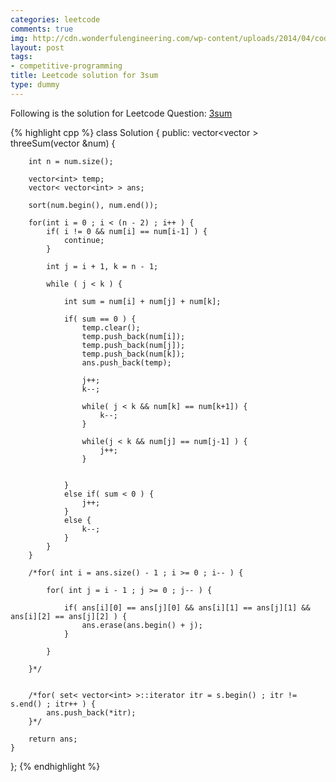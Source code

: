 ```yaml
---
categories: leetcode
comments: true
img: http://cdn.wonderfulengineering.com/wp-content/uploads/2014/04/code-wallpaper-6.png
layout: post
tags:
- competitive-programming
title: Leetcode solution for 3sum
type: dummy
---
```


Following is the solution for Leetcode Question: [3sum](https://leetcode.com/problems/3sum/)

{% highlight cpp %}
class Solution {
public:
    vector<vector<int> > threeSum(vector<int> &num) {
        
        int n = num.size();
		
        vector<int> temp;
        vector< vector<int> > ans;
        
        sort(num.begin(), num.end());
		
        for(int i = 0 ; i < (n - 2) ; i++ ) {
            if( i != 0 && num[i] == num[i-1] ) {
                continue;
            }
            
            int j = i + 1, k = n - 1;
            
            while ( j < k ) {
            
                int sum = num[i] + num[j] + num[k];
                
                if( sum == 0 ) {
                    temp.clear();
                    temp.push_back(num[i]);
                    temp.push_back(num[j]);
                    temp.push_back(num[k]);
                    ans.push_back(temp);
                    
                    j++;
                    k--;
                    
                    while( j < k && num[k] == num[k+1]) {
                        k--;
                    }
                    
                    while(j < k && num[j] == num[j-1] ) {
                        j++;
                    }
                    
                    
                }
                else if( sum < 0 ) {
                    j++;
                }
                else {
                    k--;
                }
            }
        }
        
        /*for( int i = ans.size() - 1 ; i >= 0 ; i-- ) {
            
            for( int j = i - 1 ; j >= 0 ; j-- ) {
                
                if( ans[i][0] == ans[j][0] && ans[i][1] == ans[j][1] && ans[i][2] == ans[j][2] ) {
                    ans.erase(ans.begin() + j);
                }
                
            }
            
        }*/
        
        
        /*for( set< vector<int> >::iterator itr = s.begin() ; itr != s.end() ; itr++ ) {
            ans.push_back(*itr);
        }*/
        
        return ans;
    }
};
{% endhighlight %}